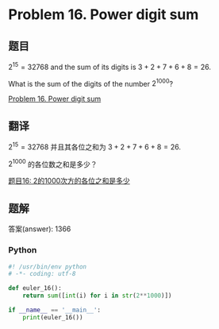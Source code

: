 Problem 16. Power digit sum
============================

## 题目

$2^{15} = 32768$ and the sum of its digits is $3 + 2 + 7 + 6 + 8 = 26.$

What is the sum of the digits of the number $2^{1000}$?

[Problem 16. Power digit sum](https://projecteuler.net/problem=16 "Problem 16")

## 翻译

$2^{15} = 32768$ 并且其各位之和为 $3 + 2 + 7 + 6 + 8 = 26$.

$2^{1000}$ 的各位数之和是多少？

[题目16: 2的1000次方的各位之和是多少](http://pe.spiritzhang.com/index.php/2011-05-11-09-44-54/17-1621000 "题目16")

## 题解

答案(answer): 1366

### Python

~~~python
#! /usr/bin/env python
# -*- coding: utf-8

def euler_16():
    return sum([int(i) for i in str(2**1000)])

if __name__ == '__main__':
    print(euler_16())

~~~
